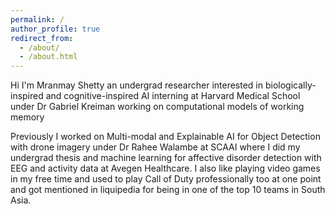 ```yaml
---
permalink: /
author_profile: true
redirect_from: 
  - /about/
  - /about.html
---
```


Hi I'm Mranmay Shetty an undergrad researcher interested in biologically-inspired and cognitive-inspired AI interning at Harvard Medical School under Dr Gabriel Kreiman working on computational models of working memory

Previously I worked on Multi-modal and Explainable AI for Object Detection with drone imagery under Dr Rahee Walambe at SCAAI where I did my undergrad thesis and machine learning for affective disorder detection with EEG and activity data at Avegen Healthcare. I also like playing video games in my free time and used to play Call of Duty professionally too at one point and got mentioned in liquipedia for being in one of the top 10 teams in South Asia.

